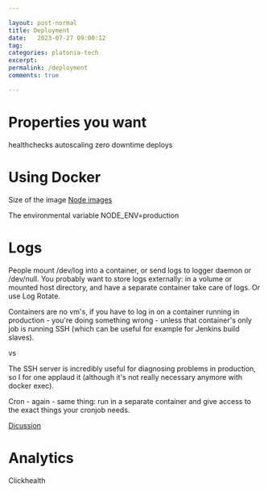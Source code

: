 ```yaml
---

layout: post-normal
title: Deployment
date:   2023-07-27 09:00:12
tag: 
categories: platonia-tech
excerpt: 
permalink: /deployment
comments: true

---
```

# Properties you want

healthchecks
autoscaling
zero downtime deploys

# Using Docker

Size of the image [Node images](https://github.com/nodejs/docker-node)

The environmental variable NODE_ENV=production



# Logs

People mount /dev/log into a container, or send logs to logger daemon or /dev/null. You probably want to store logs externally: in a volume or mounted host directory, and have a separate container take care of logs.
Or use Log Rotate.

Containers are no vm's, if you have to log in on a container running in production - you're doing something wrong - unless that container's only job is running SSH (which can be useful for example for Jenkins build slaves). 

vs 

The SSH server is incredibly useful for diagnosing problems in production, so I for one applaud it (although it's not really necessary anymore with docker exec).

Cron - again - same thing: run in a separate container and give access to the exact things your cronjob needs.

[Dicussion](https://news.ycombinator.com/item?id=10782897)

# Analytics

Clickhealth


